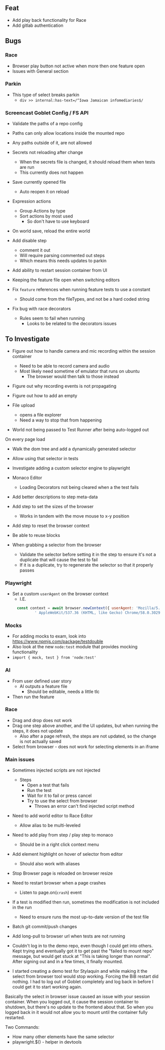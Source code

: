 ## Feat
* Add play back functionality for Race
* Add gitlab authentication

## Bugs

### Race
* Browser play button not active when more then one feature open
* Issues with General section


### Parkin
* This type of select breaks parkin 
  * `div >> internal:has-text=/^Iowa Jamaican infomediaries$/`

### Screencast Goblet Config / FS API
* Validate the paths of a repo config
* Paths can only allow locations inside the mounted repo
* Any paths outside of it, are not allowed

* Secrets not reloading after change
  * When the secrets file is changed, it should reload them when tests are run
  * This currently does not happen

* Save currently opened file
  * Auto reopen it on reload

* Expression actions
  * Group Actions by type
  * Sort actions by most used
    * So don't have to use keyboard


* On world save, reload the entire world


* Add disable step
  * comment it out
  * Will require parsing commented out steps
  * Which means this needs updates to parkin


* Add ability to restart session container from UI

* Keeping the feature file open when switching editors


* Fix `feature` references when running feature tests to use a constant
  * Should come from the fileTypes, and not be a hard coded string


* Fix bug with race decorators
  * Rules seem to fail when running
    * Looks to be related to the decorators issues


## To Investigate
* Figure out how to handle camera and mic recording within the session container
  * Need to be able to record camera and audio
  * Most likely need sometime of emulator that runs on ubuntu
    * The browser would then talk to those instead

* Figure out why recording events is not propagating
* Figure out how to add an empty 
* File upload
  * opens a file explorer
  * Need a way to stop that from happening


* World not being passed to Test Runner after being auto-logged out

On every page load
* Walk the dom tree and add a dynamically generated selector
* Allow using that selector in tests
* Investigate adding a custom selector engine to playwright


* Monaco Editor
  * Loading Decorators not being cleared when a the test fails


* Add better descriptions to step meta-data
* Add step to set the sizes of the browser
  * Works in tandem with the move mouse to x-y position
* Add step to reset the browser context
* Be able to reuse blocks

* When grabbing a selector from the browser
  * Validate the selector before setting it in the step to ensure it's not a duplicate that will cause the test to fail
  * If it is a duplicate, try to regenerate the selector so that it properly passes


### Playwright
* Set a custom `userAgent` on the browser context
  * I.E.
  ```js
    const context = await browser.newContext({ userAgent: 'Mozilla/5.0 (Windows NT 10.0; Win64; x64)' +
            ' AppleWebKit/537.36 (KHTML, like Gecko) Chrome/58.0.3029.110 Safari/537.36', }); 
  ```

### Mocks
  * For adding mocks to exam, look into https://www.npmjs.com/package/testdouble
  * Also look at the new `node:test` module that provides mocking functionality 
  * `import { mock, test } from 'node:test'`



### AI
* From user defined user story
  * AI outputs a feature file 
    * Should be editable, needs a little tlc
* Then run the feature


### Race
* Drag and drop does not work
* Drag one step above another, and the UI updates, but when running the steps, it does not update
  * Also after a page refresh, the steps are not updated, so the change is not actually saved
* Select from browser - does not work for selecting elements in an iframe


### Main issues
* Sometimes injected scripts are not injected
  * Steps
    * Open a test that fails
    * Run the test
    * Wait for it to fail or press cancel
    * Try to use the select from browser
      * Throws an error can't find injected script method
* Need to add world editor to Race Editor
  * Allow alias to be multi-leveled
* Need to add play from step / play step to monaco
  * Should be in a right click context menu
* Add element highlight on hover of selector from editor
  * Should also work with aliases
* Stop Browser page is reloaded on browser resize
* Need to restart browser when a page crashes
  * Listen to page.on(`crash`) event
* If a test is modified then run, sometimes the modification is not included in the run
  * Need to ensure runs the most up-to-date version of the test file
* Batch git commit/push changes
* Add long-pull to browser url when tests are not running


* Couldn't log in to the demo repo, even though I could get into others. Kept trying and eventually got it to get past the "failed to mount repo" message, but would get stuck at "This is taking longer than normal". After signing out and in a few times, it finally mounted.

* I started creating a demo test for Stylaquin and while making it the select from browser tool would stop working. Forcing the BiB restart did nothing. I had to log out of Goblet completely and log back in before I could get it to start working again.


Basically the select in browser issue caused an issue with your session container. When you logged out, it cause the session container to shutdown, but there's no update to the frontend about that. So when you  logged back in it would not allow you to mount until the container fully restarted.





Two Commands:
* How many other elements have the same selector
* playwright.$() - helper in devtools
